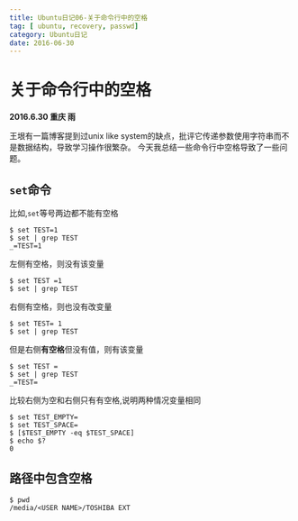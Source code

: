 ```yaml
---
title: Ubuntu日记06-关于命令行中的空格
tag: [ ubuntu, recovery, passwd]
category: Ubuntu日记
date: 2016-06-30
---
```


# 关于命令行中的空格
**2016.6.30 重庆 雨**

王垠有一篇博客提到过unix like system的缺点，批评它传递参数使用字符串而不是数据结构，导致学习操作很繁杂。
今天我总结一些命令行中空格导致了一些问题。

## `set`命令

比如,`set`等号两边都不能有空格
```
$ set TEST=1
$ set | grep TEST
_=TEST=1
```

左侧有空格，则没有该变量
```
$ set TEST =1
$ set | grep TEST
```

右侧有空格，则也没有改变量
```
$ set TEST= 1
$ set | grep TEST
```

但是右侧**有空格**但没有值，则有该变量
```
$ set TEST =
$ set | grep TEST
_=TEST=
```

比较右侧为空和右侧只有有空格,说明两种情况变量相同
```
$ set TEST_EMPTY=
$ set TEST_SPACE=
$ [$TEST_EMPTY -eq $TEST_SPACE]
$ echo $?
0
```

## 路径中包含空格

```
$ pwd
/media/<USER NAME>/TOSHIBA EXT
```
